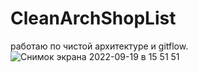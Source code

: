 # CleanArchShopList
работаю по чистой архитектуре и gitflow. 
![Снимок экрана 2022-09-19 в 15 51 51](https://user-images.githubusercontent.com/87909372/191021595-8c6a45ba-7327-49b0-b923-b2602112b73c.png)
